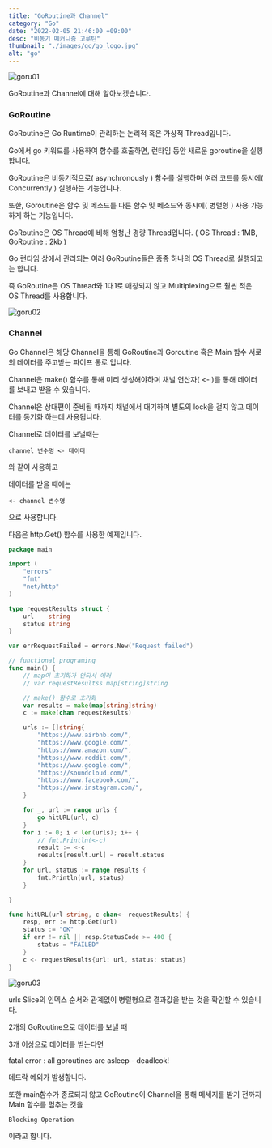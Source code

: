 ```yaml
---
title: "GoRoutine과 Channel"
category: "Go"
date: "2022-02-05 21:46:00 +09:00"
desc: "비동기 메커니즘 고루틴"
thumbnail: "./images/go/go_logo.jpg"
alt: "go"
---
```


![goru01](https://user-images.githubusercontent.com/85836879/172345072-f6e8af0d-54f1-4798-94a2-dccf7bdc3145.png)

GoRoutine과 Channel에 대해 알아보겠습니다.

### GoRoutine

GoRoutine은 Go Runtime이 관리하는 논리적 혹은 가상적 Thread입니다.

Go에서 go 키워드를 사용하여 함수를 호출하면, 런타임 동안 새로운 goroutine을 실행합니다.

GoRoutine은 비동기적으로( asynchronously ) 함수를 실행하며 여러 코드를 동시에( Concurrently ) 실행하는 기능입니다.

또한, Goroutine은 함수 및 메소드를 다른 함수 및 메소드와 동시에( 병렬형 ) 사용 가능하게 하는 기능입니다.

GoRoutine은 OS Thread에 비해 엄청난 경량 Thread입니다. ( OS Thread : 1MB, GoRoutine : 2kb )

Go 런타임 상에서 관리되는 여러 GoRoutine들은 종종 하나의 OS Thread로 실행되고는 합니다.

즉 GoRoutine은 OS Thread와 1대1로 매칭되지 않고 Multiplexing으로 훨씬 적은 OS Thread를 사용합니다.

![goru02](https://user-images.githubusercontent.com/85836879/172345069-c450aa59-24ae-46d3-aa71-fb96ae988299.jpeg)

### Channel

Go Channel은 해당 Channel을 통해 GoRoutine과 Goroutine 혹은 Main 함수 서로의 데이터를 주고받는 파이프 통로 입니다.

Channel은 make() 함수를 통해 미리 생성해야하며 채널 연산자( <- )를 통해 데이터를 보내고 받을 수 있습니다.

Channel은 상대편이 준비될 때까지 채널에서 대기하며 별도의 lock을 걸지 않고 데이터를 동기화 하는데 사용됩니다.

Channel로 데이터를 보낼때는 

    channel 변수명 <- 데이터 
와 같이 사용하고

데이터를 받을 때에는 

    <- channel 변수명
으로 사용합니다.

다음은 http.Get() 함수를 사용한 예제입니다.

```go
package main

import (
	"errors"
	"fmt"
	"net/http"
)

type requestResults struct {
	url    string
	status string
}

var errRequestFailed = errors.New("Request failed")

// functional programing
func main() {
	// map이 초기화가 안되서 에러
	// var requestResultss map[string]string

	// make() 함수로 초기화
	var results = make(map[string]string)
	c := make(chan requestResults)

	urls := []string{
		"https://www.airbnb.com/",
		"https://www.google.com/",
		"https://www.amazon.com/",
		"https://www.reddit.com/",
		"https://www.google.com/",
		"https://soundcloud.com/",
		"https://www.facebook.com/",
		"https://www.instagram.com/",
	}

	for _, url := range urls {
		go hitURL(url, c)
	}
	for i := 0; i < len(urls); i++ {
		// fmt.Println(<-c)
		result := <-c
		results[result.url] = result.status
	}
	for url, status := range results {
		fmt.Println(url, status)
	}

}

func hitURL(url string, c chan<- requestResults) {
	resp, err := http.Get(url)
	status := "OK"
	if err != nil || resp.StatusCode >= 400 {
		status = "FAILED"
	}
	c <- requestResults{url: url, status: status}
}
```
![goru03](https://user-images.githubusercontent.com/85836879/172345053-d0e39ce8-c032-484e-aff5-1c34703dc147.png)

urls Slice의 인덱스 순서와 관계없이 병렬형으로 결과값을 받는 것을 확인할 수 있습니다.

2개의 GoRoutine으로 데이터를 보낼 때

3개 이상으로 데이터를 받는다면

fatal error : all goroutines are asleep - deadlcok! 

데드락 예외가 발생합니다.

또한 main함수가 종료되지 않고 GoRoutine이 Channel을 통해 메세지를 받기 전까지 Main 함수를 멈추는 것을

    Blocking Operation
이라고 합니다.

